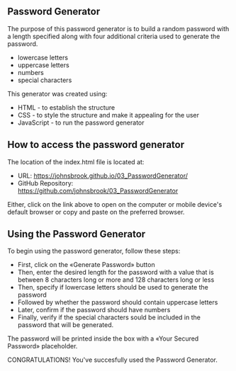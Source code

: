 ## Password Generator 

The purpose of this password generator is to build a random password with a length specified along with four additional criteria used to generate the password.

* lowercase letters
* uppercase letters
* numbers
* special characters

This generator was created using:

* HTML - to establish the structure
* CSS - to style the structure and make it appealing for the user
* JavaScript - to run the password generator


## How to access the password generator

The location of the index.html file is located at:

* URL: https://johnsbrook.github.io/03_PasswordGenerator/
* GitHub Repository: https://github.com/johnsbrook/03_PasswordGenerator 

Either, click on the link above to open on the computer or mobile device's default browser or copy and paste on the preferred browser. 


## Using the Password Generator

To begin using the password generator, follow these steps:

* First, click on the «Generate Password» button
* Then, enter the desired length for the password with a value that is between 8 characters long or more and 128 characters long or less
* Then, specify if lowercase letters should be used to generate the password
* Followed by whether the password should contain uppercase letters
* Later, confirm if the password should have numbers
* Finally, verify if the special characters sould be included in the password that will be generated. 

The password will be printed inside the box with a «Your Secured Password» placeholder. 

CONGRATULATIONS! You've succesfully used the Password Generator. 